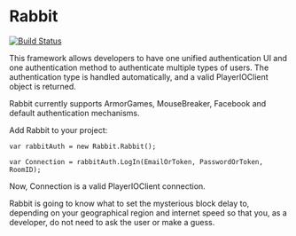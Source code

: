 Rabbit
======

[![Build Status](https://travis-ci.org/Decagon/Rabbit.svg?branch=master)](https://travis-ci.org/Decagon/Rabbit)


This framework allows developers to have one unified authentication UI and one authentication method to authenticate multiple types of users. The authentication type is handled automatically, and a valid PlayerIOClient object is returned.

Rabbit currently supports ArmorGames, MouseBreaker, Facebook and default authentication mechanisms.


Add Rabbit to your project:

`var rabbitAuth = new Rabbit.Rabbit();`

`var Connection = rabbitAuth.LogIn(EmailOrToken, PasswordOrToken, RoomID);`


Now, Connection is a valid PlayerIOClient connection.

Rabbit is going to know what to set the mysterious block delay to, depending on your geographical region and internet speed so that you, as a developer, do not need to ask the user or make a guess.
